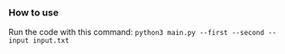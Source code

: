 ### How to use

Run the code with this command:  `python3 main.py --first --second --input input.txt`